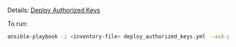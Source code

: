 
Details: [Deploy Authorized Keys](./../../docs/ansible-deploy-authorized-keys.md)

To run:

```bash
ansible-playbook -i <inventory-file> deploy_authorized_keys.yml --ask-pass --extra-vars='pubkey="<pubkey>"'
```


